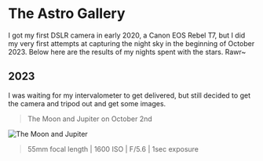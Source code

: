 # The Astro Gallery

I got my first DSLR camera in early 2020, a Canon EOS Rebel T7, but I did my very first attempts at capturing the night sky in the beginning of October 2023. Below here are the results of my nights spent with the stars. Rawr~

## 2023

I was waiting for my intervalometer to get delivered, but still decided to get the camera and tripod out and get some images.

> The Moon and Jupiter on October 2nd

![The Moon and Jupiter](./Gallery/2023/2023-10-02%20Moon%20and%20Jupiter.png)

> 55mm focal length | 1600 ISO | F/5.6 | 1sec exposure